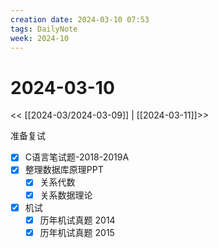 ```yaml
---
creation date: 2024-03-10 07:53
tags: DailyNote
week: 2024-10
---
```


# 2024-03-10

<< [[2024-03/2024-03-09]] | [[2024-03-11]]>>


准备复试
- [x] C语言笔试题-2018-2019A
- [x] 整理数据库原理PPT
	- [x] 关系代数
	- [x] 关系数据理论
- [x] 机试
	- [x] 历年机试真题 2014
	- [x] 历年机试真题 2015
